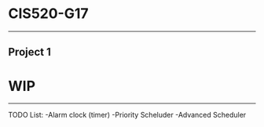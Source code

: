 # CIS520-G17
----------------------------------------------------------------
## Project 1
# WIP
----------------------------------------------------------------

TODO List:
-Alarm clock (timer)
-Priority Scheluder
-Advanced Scheduler
